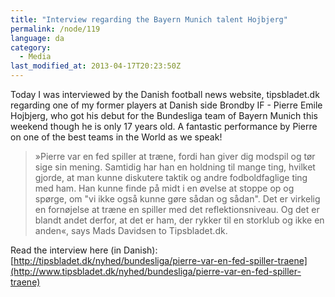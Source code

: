 ```yaml
---
title: "Interview regarding the Bayern Munich talent Hojbjerg"
permalink: /node/119
language: da
category:
  - Media
last_modified_at: 2013-04-17T20:23:50Z
---
```


Today I was interviewed by the Danish football news website, tipsbladet.dk regarding one of my former players at Danish side Brondby IF - Pierre Emile Hojbjerg, who got his debut for the Bundesliga team of Bayern Munich this weekend though he is only 17 years old. A fantastic performance by Pierre on one of the best teams in the World as we speak!

> »Pierre var en fed spiller at træne, fordi han giver dig modspil og tør sige sin mening. Samtidig har han en holdning til mange ting, hvilket gjorde, at man kunne diskutere taktik og andre fodboldfaglige ting med ham. Han kunne finde på midt i en øvelse at stoppe op og spørge, om "vi ikke også kunne gøre sådan og sådan". Det er virkelig en fornøjelse at træne en spiller med det reflektionsniveau. Og det er blandt andet derfor, at det er ham, der rykker til en storklub og ikke en anden«, says Mads Davidsen to Tipsbladet.dk.

Read the interview here (in Danish): [http://tipsbladet.dk/nyhed/bundesliga/pierre-var-en-fed-spiller-traene](http://www.tipsbladet.dk/nyhed/bundesliga/pierre-var-en-fed-spiller-traene)
